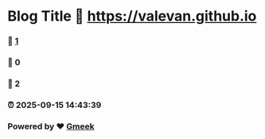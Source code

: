 # Blog Title :link: https://valevan.github.io 
### :page_facing_up: [1](https://valevan.github.io/tag.html) 
### :speech_balloon: 0 
### :hibiscus: 2 
### :alarm_clock: 2025-09-15 14:43:39 
### Powered by :heart: [Gmeek](https://github.com/Meekdai/Gmeek)
